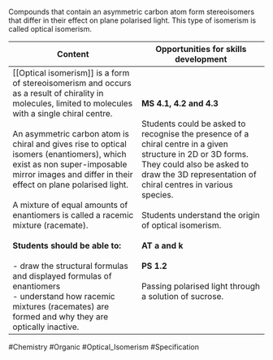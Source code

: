 Compounds that contain an asymmetric carbon atom form stereoisomers that differ in their effect on plane polarised light. This type of isomerism is called optical isomerism.

| Content                                                                                                                                                                                                                                                                                                                                                                                                                                                                                                                                                                                                                                                               | Opportunities for skills development                                                                                                                                                                                                                                                                                                                                                                       |
| --------------------------------------------------------------------------------------------------------------------------------------------------------------------------------------------------------------------------------------------------------------------------------------------------------------------------------------------------------------------------------------------------------------------------------------------------------------------------------------------------------------------------------------------------------------------------------------------------------------------------------------------------------------------- | ---------------------------------------------------------------------------------------------------------------------------------------------------------------------------------------------------------------------------------------------------------------------------------------------------------------------------------------------------------------------------------------------------------- |
| [[Optical isomerism]] is a form of stereoisomerism and occurs as a result of chirality in molecules, limited to molecules with a single chiral centre.<br><br>An asymmetric carbon atom is chiral and gives rise to optical isomers (enantiomers), which exist as non super-imposable mirror images and differ in their effect on plane polarised light.<br><br>A mixture of equal amounts of enantiomers is called a racemic mixture (racemate).<br><br>**Students should be able to:**<br><br>- draw the structural formulas and displayed formulas of enantiomers<br>- understand how racemic mixtures (racemates) are formed and why they are optically inactive. | **MS 4.1, 4.2 and 4.3**<br><br>Students could be asked to recognise the presence of a chiral centre in a given structure in 2D or 3D forms. They could also be asked to draw the 3D representation of chiral centres in various species.<br><br>Students understand the origin of optical isomerism.<br><br>**AT a and k**<br><br>**PS 1.2**<br><br>Passing polarised light through a solution of sucrose. |

#Chemistry #Organic #Optical_Isomerism #Specification